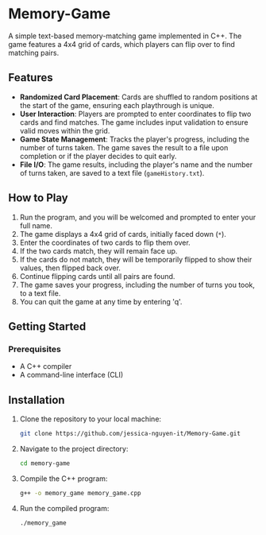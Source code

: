 # Memory-Game
A simple text-based memory-matching game implemented in C++. The game features a 4x4 grid of cards, which players can flip over to find matching pairs.

## Features

- **Randomized Card Placement**: Cards are shuffled to random positions at the start of the game, ensuring each playthrough is unique.
- **User Interaction**: Players are prompted to enter coordinates to flip two cards and find matches. The game includes input validation to ensure valid moves within the grid.
- **Game State Management**: Tracks the player's progress, including the number of turns taken. The game saves the result to a file upon completion or if the player decides to quit early.
- **File I/O**: The game results, including the player's name and the number of turns taken, are saved to a text file (`gameHistory.txt`).

## How to Play

1. Run the program, and you will be welcomed and prompted to enter your full name.
2. The game displays a 4x4 grid of cards, initially faced down (`*`).
3. Enter the coordinates of two cards to flip them over.
4. If the two cards match, they will remain face up.
5. If the cards do not match, they will be temporarily flipped to show their values, then flipped back over.
6. Continue flipping cards until all pairs are found.
7. The game saves your progress, including the number of turns you took, to a text file.
8. You can quit the game at any time by entering 'q'.

## Getting Started

### Prerequisites
- A C++ compiler
- A command-line interface (CLI)

## Installation

1. Clone the repository to your local machine:
    ```bash
    git clone https://github.com/jessica-nguyen-it/Memory-Game.git

2.  Navigate to the project directory:
    ```bash
    cd memory-game

3. Compile the C++ program:
   ```bash
   g++ -o memory_game memory_game.cpp

4. Run the compiled program:
   ```bash
   ./memory_game
